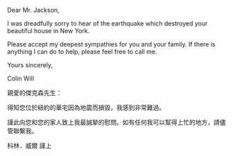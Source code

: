Dear Mr. Jackson,

I was dreadfully sorry to hear of the earthquake which destroyed your
beautiful house in New York.

Please accept my deepest sympathies for you and your family. If there is
anything I can do to help, please feel free to call me.

Yours sincerely,

Colin Will

親愛的傑克森先生：

得知您位於紐約的華宅因為地震而損毀，我感到非常難過。

謹此向您和您的家人致上我最誠摯的慰問。如有任何我可以幫得上忙的地方，請儘管聯繫我。

科林．威爾 謹上
